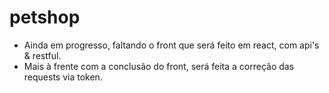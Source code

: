 # petshop


- Ainda em progresso, faltando o front que será feito em react, com api's & restful. 
- Mais à frente com a conclusão do front, será feita a correção das requests via token.
